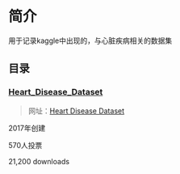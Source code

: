 # 简介
用于记录kaggle中出现的，与心脏疾病相关的数据集

## 目录 

### [Heart_Disease_Dataset](06项目复现\04kaggle\02数据集\01心脏疾病数据集\01Heart_Disease_Dataset/)

> 网址：[Heart Disease Dataset](https://www.kaggle.com/datasets/johnsmith88/heart-disease-dataset)

2017年创建

570人投票

21,200 downloads














